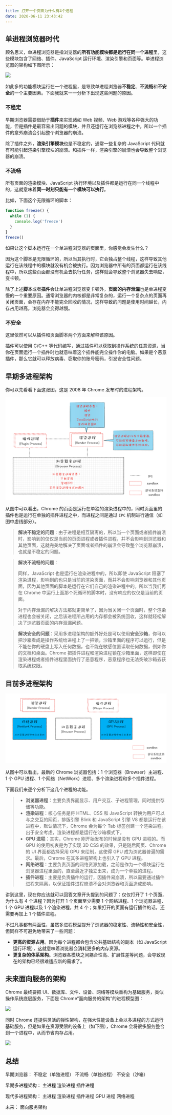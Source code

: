 ```yaml
---
title: 打开一个页面为什么有4个进程
date: 2020-06-11 23:43:42
---
```


## 单进程浏览器时代

顾名思义，单进程浏览器是指浏览器的**所有功能模块都是运行在同一个进程**里，这些模块包含了网络、插件、JavaScript 运行环境、渲染引擎和页面等。单进程浏览器的架构如下图所示：

![](https://static001.geekbang.org/resource/image/6d/ca/6ddad2419b049b0eb2a8036f3dfff1ca.png)

如此多的功能模块运行在一个进程里，是导致单进程浏览器**不稳定**、**不流畅**和**不安全**的一个主要因素。下面我就来一一分析下出现这些问题的原因。

### 不稳定

早期浏览器需要借助于**插件**来实现诸如 Web 视频、Web 游戏等各种强大的功能，但是插件是最容易出问题的模块，并且还运行在浏览器进程之中，所以一个插件的意外崩溃会引起整个浏览器的崩溃。

除了插件之外，**渲染引擎模块**也是不稳定的，通常一些复杂的 JavaScript 代码就有可能引起渲染引擎模块的崩溃。和插件一样，渲染引擎的崩溃也会导致整个浏览器的崩溃。

### 不流畅

所有页面的渲染模块、JavaScript 执行环境以及插件都是运行在同一个线程中的，这就意味着**同一时刻只能有一个模块可以执行**。

比如，下面这个无限循环的脚本：

```js
function freeze() {
  while (1) {
    console.log('freeze')
  }
}
freeze()
```

如果让这个脚本运行在一个单进程浏览器的页面里，你感觉会发生什么？

因为这个脚本是无限循环的，所以当其执行时，它会独占整个线程，这样导致其他运行在该线程中的模块就没有机会被执行。因为浏览器中所有的页面都运行在该线程中，所以这些页面都没有机会去执行任务，这样就会导致整个浏览器失去响应，变卡顿。

除了上述**脚本**或者**插件**会让单进程浏览器变卡顿外，**页面的内存泄漏**也是单进程变慢的一个重要原因。通常浏览器的内核都是非常复杂的，运行一个复杂点的页面再关闭页面，会存在内存不能完全回收的情况，这样导致的问题是使用时间越长，内存占用越高，浏览器会变得越慢。

### 不安全

这里依然可以从插件和页面脚本两个方面来解释该原因。

插件可以使用 C/C++ 等代码编写，通过插件可以获取到操作系统的任意资源，当你在页面运行一个插件时也就意味着这个插件能完全操作你的电脑。如果是个恶意插件，那么它就可以释放病毒、窃取你的账号密码，引发安全性问题。

## 早期多进程架构

你可以先看看下面这张图，这是 2008 年 Chrome 发布时的进程架构。

![](../../../assets/browser/process.png)

从图中可以看出，Chrome 的页面是运行在单独的渲染进程中的，同时页面里的插件也是运行在单独的插件进程之中，而进程之间是通过 `IPC` 机制进行通信（如图中虚线部分）。

<blockquote class='box'>

**解决不稳定的问题**：由于进程是相互隔离的，所以当一个页面或者插件崩溃时，影响到的仅仅是当前的页面进程或者插件进程，并不会影响到浏览器和其他页面，这就完美地解决了页面或者插件的崩溃会导致整个浏览器崩溃，也就是不稳定的问题。

</blockquote>

<blockquote class='box'>

**解决不流畅的问题**：

同样，JavaScript 也是运行在渲染进程中的，所以即使 JavaScript 阻塞了渲染进程，影响到的也只是当前的渲染页面，而并不会影响浏览器和其他页面，因为其他页面的脚本是运行在它们自己的渲染进程中的。所以当我们再在 Chrome 中运行上面那个死循环的脚本时，没有响应的仅仅是当前的页面。

对于内存泄漏的解决方法那就更简单了，因为当关闭一个页面时，整个渲染进程也会被关闭，之后该进程所占用的内存都会被系统回收，这样就轻松解决了浏览器页面的内存泄漏问题。

</blockquote>

<blockquote class='box'>

**解决安全的问题**：采用多进程架构的额外好处是可以使用**安全沙箱**，你可以把沙箱看成是操作系统给进程上了一把锁，沙箱里面的程序可以运行，但是不能在你的硬盘上写入任何数据，也不能在敏感位置读取任何数据，例如你的文档和桌面。Chrome 把插件进程和渲染进程锁在沙箱里面，这样即使在渲染进程或者插件进程里面执行了恶意程序，恶意程序也无法突破沙箱去获取系统权限。

</blockquote>

## 目前多进程架构

![](../../../assets/browser/current-process.png)

从图中可以看出，最新的 Chrome 浏览器包括：1 个浏览器（Browser）主进程、1 个 GPU 进程、1 个网络（NetWork）进程、多个渲染进程和多个插件进程。

下面我们来逐个分析下这几个进程的功能。

<blockquote class='box'>
 
- **浏览器进程**：主要负责界面显示、用户交互、子进程管理，同时提供存储等功能。
- **渲染进程**：核心任务是将 HTML、CSS 和 JavaScript 转换为用户可以与之交互的网页，排版引擎 Blink 和 JavaScript 引擎 V8 都是运行在该进程中，默认情况下，Chrome 会为每个 Tab 标签创建一个渲染进程。出于安全考虑，渲染进程都是运行在沙箱模式下。
- **GPU 进程**：其实，Chrome 刚开始发布的时候是没有 GPU 进程的。而 GPU 的使用初衷是为了实现 3D CSS 的效果，只是随后网页、Chrome 的 UI 界面都选择采用 GPU 来绘制，这使得 GPU 成为浏览器普遍的需求。最后，Chrome 在其多进程架构上也引入了 GPU 进程。
- **网络进程**：主要负责页面的网络资源加载，之前是作为一个模块运行在浏览器进程里面的，直至最近才独立出来，成为一个单独的进程。
- **插件进程**：主要是负责插件的运行，因插件易崩溃，所以需要通过插件进程来隔离，以保证插件进程崩溃不会对浏览器和页面造成影响。

</blockquote>

讲到这里，现在你应该就可以回答文章开头提到的问题了：仅仅打开了 1 个页面，为什么有 4 个进程？因为打开 1 个页面至少需要 1 个网络进程、1 个浏览器进程、1 个 GPU 进程以及 1 个渲染进程，共 4 个；如果打开的页面有运行插件的话，还需要再加上 1 个插件进程。

不过凡事都有两面性，虽然多进程模型提升了浏览器的稳定性、流畅性和安全性，但同样不可避免地带来了一些问题：

- **更高的资源占用**。因为每个进程都会包含公共基础结构的副本（如 JavaScript 运行环境），这就意味着浏览器会消耗更多的内存资源。
- **更复杂的体系架构**。浏览器各模块之间耦合性高、扩展性差等问题，会导致现在的架构已经很难适应新的需求了。

## 未来面向服务的架构

Chrome 最终要把 UI、数据库、文件、设备、网络等模块重构为基础服务，类似操作系统底层服务，下面是 Chrome“面向服务的架构”的进程模型图：

![](https://static001.geekbang.org/resource/image/32/2a/329658fe821252db47b0964037a1de2a.png)

同时 Chrome 还提供灵活的弹性架构，在强大性能设备上会以多进程的方式运行基础服务，但是如果在资源受限的设备上（如下图），Chrome 会将很多服务整合到一个进程中，从而节省内存占用。

![](https://static001.geekbang.org/resource/image/a9/76/a9ba86d7b03263fa3997d3733d958176.png)

## 总结

早期浏览器：
不稳定（单独进程）
不流畅（单独进程）
不安全（沙箱）

早期多进程架构：
主进程 渲染进程 插件进程

现代多进程架构：
主进程 渲染进程 插件进程 GPU 进程 网络进程

未来：
面向服务架构
